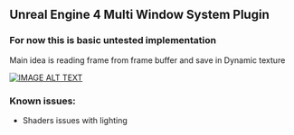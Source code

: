 ## Unreal Engine 4 Multi Window System Plugin

### For now this is basic untested implementation
Main idea is reading frame from frame buffer and save in Dynamic texture

[![IMAGE ALT TEXT](https://i.ytimg.com/vi/3Gf8EnuhrEc/0.jpg)](https://www.youtube.com/watch?v=3Gf8EnuhrEc "Unreal Engine 4, Multi Window System")

### Known issues:
- Shaders issues with lighting